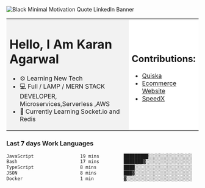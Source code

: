 <!-- ![20230107_223458 (1)-01](https://user-images.githubusercontent.com/85556603/212357966-4002f7aa-471b-4b3c-923d-f2b0d543cad5.jpeg) -->

![Black Minimal Motivation Quote LinkedIn Banner](https://github.com/KKA-0/KKA-0/assets/85556603/9f91eebb-d624-46aa-95a9-936d4ae8eaa6)



<table>
  <tr>
    <td style="width: 70%; background-color: #f2f2f2;">
      <h1>Hello, I Am Karan Agarwal</h1>
      <ul>
        <li>⚙ Learning New Tech</li>
        <li>💻 Full / LAMP / MERN STACK DEVELOPER, Microservices,Serverless ,AWS</li>
        <li>🙌 Currently Learning Socket.io and Redis</li>  
      </ul>
    </td>
    <td style="width: 30%; background-color: #ffffff;">
      <h2>Contributions:</h2>
      <ul>
        <li><a href="https://github.com/KKA-0/Quiska">Quiska</a></li>
         <li><a href="https://agarwal-handloom.web.app/">Ecommerce Website</a></li>
         <li><a href="https://github.com/Linkin143/SpeedX">SpeedX</a></li>
      </ul>
    </td>
  </tr>
</table>



<h3>Last 7 days Work Languages </h3> 
     
<!--START_SECTION:waka-->

```txt
JavaScript                 19 mins         █████████░░░░░░░░░░░░░░░░   35.43 %
Bash                       17 mins         ███████▓░░░░░░░░░░░░░░░░░   30.81 %
TypeScript                 8 mins          ████░░░░░░░░░░░░░░░░░░░░░   15.52 %
JSON                       8 mins          ███▓░░░░░░░░░░░░░░░░░░░░░   15.27 %
Docker                     1 min           ▓░░░░░░░░░░░░░░░░░░░░░░░░   02.15 %
```

<!--END_SECTION:waka-->
